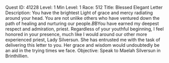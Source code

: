 Quest ID: 41228
Level: 1
Min Level: 1
Race: 512
Title: Blessed Elegant Letter
Description: You have the brightest Light of grace and mercy radiating around your head. You are not unlike others who have ventured down the path of healing and nurturing our people.$B$BYou have earned my deepest respect and admiration, priest. Regardless of your youthful beginning, I feel honored in your presence, much like I would around our other more experienced priest, Lady Silversun. She has entrusted me with the task of delivering this letter to you. Her grace and wisdom would undoubtedly be an aid in the trying times we face.
Objective: Speak to Maelah Silversun in Brinthillien.

